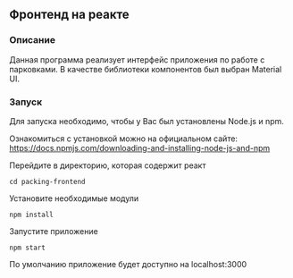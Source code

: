 ## Фронтенд на реакте
### Описание

Данная программа реализует интерфейс приложения по работе с парковками.
В качестве библиотеки компонентов был выбран Material UI.

### Запуск
Для запуска необходимо, чтобы у Вас был установлены Node.js и npm.

Ознакомиться с установкой можно на официальном сайте:
https://docs.npmjs.com/downloading-and-installing-node-js-and-npm

  Перейдите в директорию, которая содержит реакт
  ```
  cd packing-frontend
  ```

  Установите необходимые модули
  ```
  npm install
  ```
  Запустите приложение
  ```
  npm start
  ```
По умолчанию приложение будет доступно на localhost:3000
